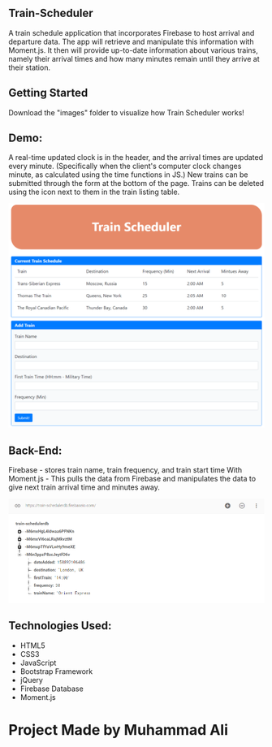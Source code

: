 ## Train-Scheduler
A train schedule application that incorporates Firebase to host arrival and departure data. The app will retrieve and manipulate this information with Moment.js. It then will provide up-to-date information about various trains, namely their arrival times and how many minutes remain until they arrive at their station.


## Getting Started
Download the "images" folder to visualize how Train Scheduler works!


## Demo:
A real-time updated clock is in the header, and the arrival times are updated every minute. (Specifically when the client's computer clock changes minute, as calculated using the time functions in JS.) New trains can be submitted through the form at the bottom of the page. Trains can be deleted using the icon next to them in the train listing table.

![Screen shot](assets\images\DEMO.gif)


## Back-End:
Firebase - stores train name, train frequency, and train start time With Moment.js - This pulls the data from Firebase and manipulates the data to give next train arrival time and minutes away.

![Screen shot](assets\images\Backend.png)


## Technologies Used:
* HTML5
* CSS3
* JavaScript
* Bootstrap Framework
* jQuery
* Firebase Database
* Moment.js

# Project Made by Muhammad Ali